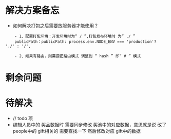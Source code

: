 <!--
 * @Author: 黄宇/hyuishine
 * @Date: 2022-01-07 16:51:30
 * @LastEditors: 黄宇/Hyuishine
 * @LastEditTime: 2022-01-09 23:46:36
 * @Description: 
 * @Email: hyuishine@gmail.com
 * @Company: 3xData
 * @youWant: add you want
-->
# 解决方案备忘

- 如何解决打包之后需要放服务器才能使用？
```javascrpt
    - 1、配置打包环境：开发环境时为“ / ”,打包发布环境时 为“ ./ ”
    publicPath：publicPath: process.env.NODE_ENV === 'production'? './' : '/',

    - 2、如果有路由，则需要把路由模式 调整到 “ hash ” 即“ # ” 模式
```

# 剩余问题

# 待解决 

- // todo 项
- 编辑人员中的 奖品数据时  需要同步修改 奖池中的对应数据，意思就是说  改了people中的 gift相关的 需要查找一下 然后修改对应 gift中的数据